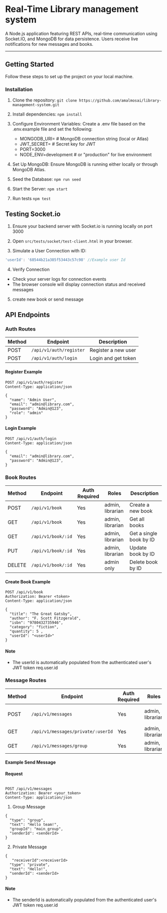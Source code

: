 # Real-Time Library management system

A Node.js application featuring REST APIs, real-time communication using Socket.IO, and MongoDB for data persistence. Users receive live notifications for new messages and books.

---

## Getting Started

Follow these steps to set up the project on your local machine.

### Installation

1. Clone the repository:
   `git clone https://github.com/amalmosai/library-management-system.git`

2. Install dependencies:
   `npm install`

3. Configure Environment Variables:
   Create a .env file based on the .env.example file and set the following:

    - MONGODB_URI=<your-mongodb-uri> # MongoDB connection string (local or Atlas)
    - JWT_SECRET=<your-jwt-secret> # Secret key for JWT
    - PORT=3000
    - NODE_ENV=development # or "production" for live environment

4. Set Up MongoDB:
   Ensure MongoDB is running either locally or through MongoDB Atlas.

5. Seed the Database:
   `npm run seed`

6. Start the Server:
   `npm start`

7. Run tests
   `npm test`

## Testing Socket.io

1. Ensure your backend server with Socket.io is running locally on port 3000

2. Open `src/tests/socket/test-client.html` in your browser.

3. Simulate a User Connection with ID:

```js
'userId': '68544b21a385f53443c57c98' //Example user Id
```

4. Verify Connection

- Check your server logs for connection events
- The browser console will display connection status and received messages

5. create new book or send message

## API Endpoints

### Auth Routes

| Method | Endpoint                | Description         |
| ------ | ----------------------- | ------------------- |
| POST   | `/api/v1/auth/register` | Register a new user |
| POST   | `/api/v1/auth/login`    | Login and get token |

#### Register Example

```http
POST /api/v1/auth/register
Content-Type: application/json

{
  "name": "Admin User",
  "email": "admin@library.com",
  "password": "Admin@123",
  "role": "admin"
}
```

#### Login Example

```http
POST /api/v1/auth/login
Content-Type: application/json

{
  "email": "admin@library.com",
  "password": "Admin@123",
}
```

### Book Routes

| Method | Endpoint           | Auth Required | Roles            | Description             |
| ------ | ------------------ | ------------- | ---------------- | ----------------------- |
| POST   | `/api/v1/book`     | Yes           | admin, librarian | Create a new book       |
| GET    | `/api/v1/book`     | Yes           | admin, librarian | Get all books           |
| GET    | `/api/v1/book/:id` | Yes           | admin, librarian | Get a single book by ID |
| PUT    | `/api/v1/book/:id` | Yes           | admin, librarian | Update book by ID       |
| DELETE | `/api/v1/book/:id` | Yes           | admin only       | Delete book by ID       |

#### Create Book Example

```http
POST /api/v1/book
Authorization: Bearer <token>
Content-Type: application/json

{
  "title": "The Great Gatsby",
  "author": "F. Scott Fitzgerald",
  "isbn": "9780432735946",
  "category": "fiction",
  "quantity": 5 ,
  "userId": "<userId>"
}

```

#### Note

- The userId is automatically populated from the authenticated user's JWT token req.user.id

### Message Routes

| Method | Endpoint                           | Auth Required | Roles            | Description                    |
| ------ | ---------------------------------- | ------------- | ---------------- | ------------------------------ |
| POST   | `/api/v1/messages`                 | Yes           | admin, librarian | Send a message (group/private) |
| GET    | `/api/v1/messages/private/:userId` | Yes           | admin, librarian | Get private messages           |
| GET    | `/api/v1/messages/group`           | Yes           | admin, librarian | Get group messages             |

#### Example Send Message

#### Request

```http

POST /api/v1/messages
Authorization: Bearer <your_token>
Content-Type: application/json

```

1. Group Message

```
{
  "type": "group",
  "text": "Hello team!",
  "groupId": "main_group",
  "senderId": <senderId>
}
```

2. Private Message

```
{
   "receiverId":<receiverId>
  "type": "private",
  "text": "Hello!",
  "senderId": <senderId>
}

```

#### Note

- The senderId is automatically populated from the authenticated user's JWT token req.user.id

